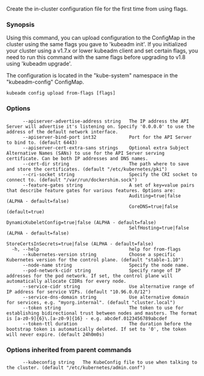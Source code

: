 
Create the in-cluster configuration file for the first time from using flags.

### Synopsis


Using this command, you can upload configuration to the ConfigMap in the cluster using the same flags you gave to 'kubeadm init'.
If you initialized your cluster using a v1.7.x or lower kubeadm client and set certain flags, you need to run this command with the
same flags before upgrading to v1.8 using 'kubeadm upgrade'.

The configuration is located in the "kube-system" namespace in the "kubeadm-config" ConfigMap.


```
kubeadm config upload from-flags [flags]
```

### Options

```
      --apiserver-advertise-address string   The IP address the API Server will advertise it's listening on. Specify '0.0.0.0' to use the address of the default network interface.
      --apiserver-bind-port int32            Port for the API Server to bind to. (default 6443)
      --apiserver-cert-extra-sans strings    Optional extra Subject Alternative Names (SANs) to use for the API Server serving certificate. Can be both IP addresses and DNS names.
      --cert-dir string                      The path where to save and store the certificates. (default "/etc/kubernetes/pki")
      --cri-socket string                    Specify the CRI socket to connect to. (default "/var/run/dockershim.sock")
      --feature-gates string                 A set of key=value pairs that describe feature gates for various features. Options are:
                                             Auditing=true|false (ALPHA - default=false)
                                             CoreDNS=true|false (default=true)
                                             DynamicKubeletConfig=true|false (ALPHA - default=false)
                                             SelfHosting=true|false (ALPHA - default=false)
                                             StoreCertsInSecrets=true|false (ALPHA - default=false)
  -h, --help                                 help for from-flags
      --kubernetes-version string            Choose a specific Kubernetes version for the control plane. (default "stable-1.10")
      --node-name string                     Specify the node name.
      --pod-network-cidr string              Specify range of IP addresses for the pod network. If set, the control plane will automatically allocate CIDRs for every node.
      --service-cidr string                  Use alternative range of IP address for service VIPs. (default "10.96.0.0/12")
      --service-dns-domain string            Use alternative domain for services, e.g. "myorg.internal". (default "cluster.local")
      --token string                         The token to use for establishing bidirectional trust between nodes and masters. The format is [a-z0-9]{6}\.[a-z0-9]{16} - e.g. abcdef.0123456789abcdef
      --token-ttl duration                   The duration before the bootstrap token is automatically deleted. If set to '0', the token will never expire. (default 24h0m0s)
```

### Options inherited from parent commands

```
      --kubeconfig string   The KubeConfig file to use when talking to the cluster. (default "/etc/kubernetes/admin.conf")
```

